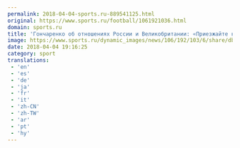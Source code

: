 ```yaml
---
permalink: 2018-04-04-sports.ru-889541125.html
original: https://www.sports.ru/football/1061921036.html
domain: sports.ru
title: 'Гончаренко об отношениях России и Великобритании: «Приезжайте к нам на ЧМ и убедитесь, что Россия – это прекрасная страна»'
image: https://www.sports.ru/dynamic_images/news/106/192/103/6/share/db9856.png
date: 2018-04-04 19:16:25
category: sport
translations: 
 - 'en'
 - 'es'
 - 'de'
 - 'ja'
 - 'fr'
 - 'it'
 - 'zh-CN'
 - 'zh-TW'
 - 'ar'
 - 'pt'
 - 'hy'
---
```



